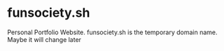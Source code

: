 # funsociety.sh
Personal Portfolio Website. funsociety.sh is the temporary domain name. Maybe it will change later

